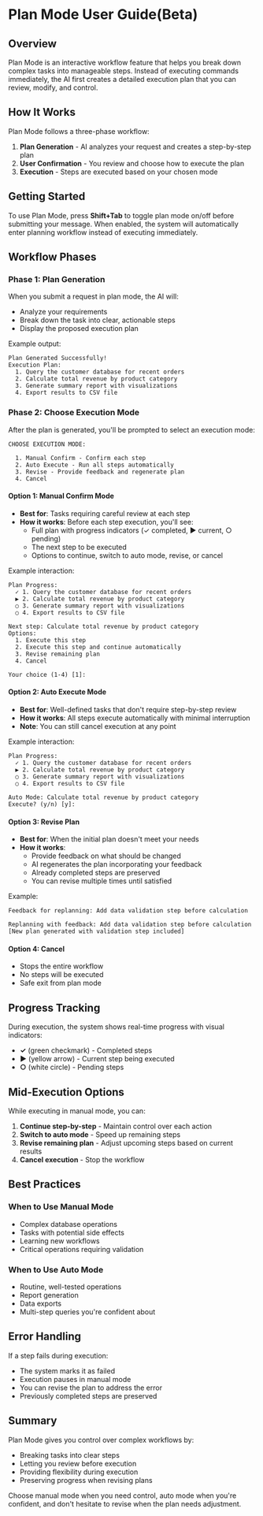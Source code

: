 # Plan Mode User Guide(Beta)

## Overview

Plan Mode is an interactive workflow feature that helps you break down complex tasks into manageable steps. Instead of executing commands immediately, the AI first creates a detailed execution plan that you can review, modify, and control.

## How It Works

Plan Mode follows a three-phase workflow:

1. **Plan Generation** - AI analyzes your request and creates a step-by-step plan
2. **User Confirmation** - You review and choose how to execute the plan
3. **Execution** - Steps are executed based on your chosen mode

## Getting Started

To use Plan Mode, press **Shift+Tab** to toggle plan mode on/off before submitting your message. When enabled, the system will automatically enter planning workflow instead of executing immediately.

## Workflow Phases

### Phase 1: Plan Generation

When you submit a request in plan mode, the AI will:

- Analyze your requirements
- Break down the task into clear, actionable steps
- Display the proposed execution plan

Example output:
```
Plan Generated Successfully!
Execution Plan:
  1. Query the customer database for recent orders
  2. Calculate total revenue by product category
  3. Generate summary report with visualizations
  4. Export results to CSV file
```

### Phase 2: Choose Execution Mode

After the plan is generated, you'll be prompted to select an execution mode:

```
CHOOSE EXECUTION MODE:

  1. Manual Confirm - Confirm each step
  2. Auto Execute - Run all steps automatically
  3. Revise - Provide feedback and regenerate plan
  4. Cancel
```

#### Option 1: Manual Confirm Mode

- **Best for**: Tasks requiring careful review at each step
- **How it works**: Before each step execution, you'll see:
  - Full plan with progress indicators (✓ completed, ▶ current, ○ pending)
  - The next step to be executed
  - Options to continue, switch to auto mode, revise, or cancel

Example interaction:
```
Plan Progress:
  ✓ 1. Query the customer database for recent orders
  ▶ 2. Calculate total revenue by product category
  ○ 3. Generate summary report with visualizations
  ○ 4. Export results to CSV file

Next step: Calculate total revenue by product category
Options:
  1. Execute this step
  2. Execute this step and continue automatically
  3. Revise remaining plan
  4. Cancel

Your choice (1-4) [1]:
```

#### Option 2: Auto Execute Mode

- **Best for**: Well-defined tasks that don't require step-by-step review
- **How it works**: All steps execute automatically with minimal interruption
- **Note**: You can still cancel execution at any point

Example interaction:
```
Plan Progress:
  ✓ 1. Query the customer database for recent orders
  ▶ 2. Calculate total revenue by product category
  ○ 3. Generate summary report with visualizations
  ○ 4. Export results to CSV file

Auto Mode: Calculate total revenue by product category
Execute? (y/n) [y]:
```

#### Option 3: Revise Plan

- **Best for**: When the initial plan doesn't meet your needs
- **How it works**:
  - Provide feedback on what should be changed
  - AI regenerates the plan incorporating your feedback
  - Already completed steps are preserved
  - You can revise multiple times until satisfied

Example:
```
Feedback for replanning: Add data validation step before calculation

Replanning with feedback: Add data validation step before calculation
[New plan generated with validation step included]
```

#### Option 4: Cancel

- Stops the entire workflow
- No steps will be executed
- Safe exit from plan mode

## Progress Tracking

During execution, the system shows real-time progress with visual indicators:

- **✓** (green checkmark) - Completed steps
- **▶** (yellow arrow) - Current step being executed
- **○** (white circle) - Pending steps

## Mid-Execution Options

While executing in manual mode, you can:

1. **Continue step-by-step** - Maintain control over each action
2. **Switch to auto mode** - Speed up remaining steps
3. **Revise remaining plan** - Adjust upcoming steps based on current results
4. **Cancel execution** - Stop the workflow

## Best Practices

### When to Use Manual Mode

- Complex database operations
- Tasks with potential side effects
- Learning new workflows
- Critical operations requiring validation

### When to Use Auto Mode

- Routine, well-tested operations
- Report generation
- Data exports
- Multi-step queries you're confident about


## Error Handling

If a step fails during execution:

- The system marks it as failed
- Execution pauses in manual mode
- You can revise the plan to address the error
- Previously completed steps are preserved


## Summary

Plan Mode gives you control over complex workflows by:

- Breaking tasks into clear steps
- Letting you review before execution
- Providing flexibility during execution
- Preserving progress when revising plans

Choose manual mode when you need control, auto mode when you're confident, and don't hesitate to revise when the plan needs adjustment.
